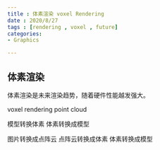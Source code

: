 ```yaml
---
title : 体素渲染 voxel Rendering
date : 2020/8/27
tags : [rendering , voxel , future]
categories: 
- Graphics

---
```


## 体素渲染
体素渲染是未来渲染趋势，随着硬件性能越发强大。

voxel rendering 
point cloud

模型转换体素
体素转换成模型

图片转换成点阵云
点阵云转换成体素
体素转换成模型
